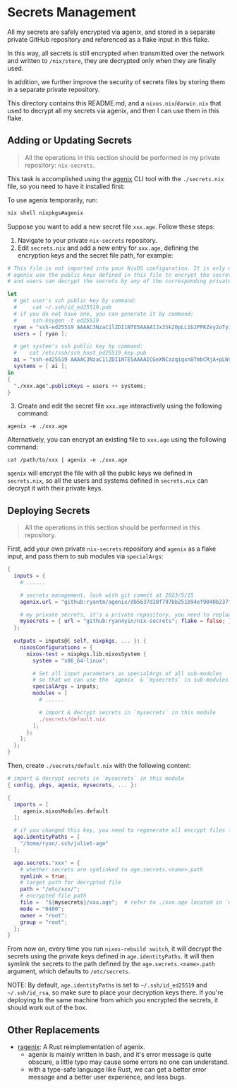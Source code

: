 
# Secrets Management

All my secrets are safely encrypted via agenix, and stored in a separate private GitHub repository and referenced as a flake input in this flake.

In this way, all secrets is still encrypted when transmitted over the network and written to `/nix/store`,
they are decrypted only when they are finally used.

In addition, we further improve the security of secrets files by storing them in a separate private repository.

This directory contains this README.md, and a `nixos.nix`/`darwin.nix` that used to decrypt all my secrets via agenix, and then I can use them in this flake.

## Adding or Updating Secrets

> All the operations in this section should be performed in my private repository: `nix-secrets`.

This task is accomplished using the [agenix](https://github.com/ryantm/agenix) CLI tool with the `./secrets.nix` file, so you need to have it installed first:

To use agenix temporarily, run:

```bash
nix shell nixpkgs#agenix
```

Suppose you want to add a new secret file `xxx.age`. Follow these steps:

1. Navigate to your private `nix-secrets` repository.
2. Edit `secrets.nix` and add a new entry for `xxx.age`, defining the encryption keys and the secret file path, for example:

```nix
# This file is not imported into your NixOS configuration. It is only used for the agenix CLI.
# agenix use the public keys defined in this file to encrypt the secrets.
# and users can decrypt the secrets by any of the corresponding private keys.

let
  # get user's ssh public key by command:
  #     cat ~/.ssh/id_ed25519.pub
  # if you do not have one, you can generate it by command:
  #     ssh-keygen -t ed25519
  ryan = "ssh-ed25519 AAAAC3NzaC1lZDI1NTE5AAAAIJx3Sk20pLL1b2PPKZey2oTyioODrErq83xG78YpFBoj";
  users = [ ryan ];

  # get system's ssh public key by command:
  #    cat /etc/ssh/ssh_host_ed25519_key.pub
  ai = "ssh-ed25519 AAAAC3NzaC1lZDI1NTE5AAAAICGeXNCazqiqxn8TmbCRjA+pLWrxwenn+CFhizBMP6en root@ai";
  systems = [ ai ];
in
{
  "./xxx.age".publicKeys = users ++ systems;
}
```

3. Create and edit the secret file `xxx.age` interactively using the following command:

```shell
agenix -e ./xxx.age
```

Alternatively, you can encrypt an existing file to `xxx.age` using the following command:

```shell
cat /path/to/xxx | agenix -e ./xxx.age
```

`agenix` will encrypt the file with all the public keys we defined in `secrets.nix`, 
so all the users and systems defined in `secrets.nix` can decrypt it with their private keys.

## Deploying Secrets

> All the operations in this section should be performed in this repository.

First, add your own private `nix-secrets` repository and `agenix` as a flake input, and pass them to sub modules via `specialArgs`:

```nix
{
  inputs = {
    # ......

    # secrets management, lock with git commit at 2023/5/15
    agenix.url = "github:ryantm/agenix/db5637d10f797bb251b94ef9040b237f4702cde3";

    # my private secrets, it's a private repository, you need to replace it with your own.
    mysecrets = { url = "github:ryan4yin/nix-secrets"; flake = false; };
  };
  
  outputs = inputs@{ self, nixpkgs, ... }: {
    nixosConfigurations = {
      nixos-test = nixpkgs.lib.nixosSystem {
        system = "x86_64-linux";

        # Set all input parameters as specialArgs of all sub-modules
        # so that we can use the `agenix` & `mysecrets` in sub-modules
        specialArgs = inputs;
        modules = [
          # ......

          # import & decrypt secrets in `mysecrets` in this module
          ./secrets/default.nix
        ];
      };
    };
  };
}
```

Then, create `./secrets/default.nix` with the following content:

```nix
# import & decrypt secrets in `mysecrets` in this module
{ config, pkgs, agenix, mysecrets, ... }:

{
  imports = [
     agenix.nixosModules.default
  ];

  # if you changed this key, you need to regenerate all encrypt files from the decrypt contents!
  age.identityPaths = [ 
    "/home/ryan/.ssh/juliet-age"
  ];

  age.secrets."xxx" = {
    # whether secrets are symlinked to age.secrets.<name>.path
    symlink = true;
    # target path for decrypted file
    path = "/etc/xxx/";
    # encrypted file path
    file =  "${mysecrets}/xxx.age";  # refer to ./xxx.age located in `mysecrets` repo
    mode = "0400";
    owner = "root";
    group = "root";
  };
}
```

From now on, every time you run `nixos-rebuild switch`, it will decrypt the secrets using the private keys defined in `age.identityPaths`. 
It will then symlink the secrets to the path defined by the `age.secrets.<name>.path` argument, which defaults to `/etc/secrets`.

NOTE: By default, `age.identityPaths` is set to `~/.ssh/id_ed25519` and `~/.ssh/id_rsa`, 
so make sure to place your decryption keys there.
If you're deploying to the same machine from which you encrypted the secrets, it should work out of the box.

## Other Replacements

- [ragenix](https://github.com/yaxitech/ragenix): A Rust reimplementation of agenix.
  - agenix is mainly written in bash, and it's error message is quite obscure, a little typo may cause some errors no one can understand.
  - with a type-safe language like Rust, we can get a better error message and a better user experience, and less bugs.


